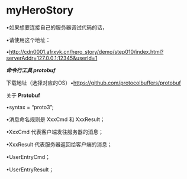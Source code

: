 # myHeroStory

•如果想要连接自己的服务器调试代码的话，

•请使用这个地址：

•[http://](http://cdn0001.afrxvk.cn/hero_story/demo/step010/index.html?serverAddr=127.0.0.1:12345&userId=1)[cdn0001.afrxvk.cn](http://cdn0001.afrxvk.cn/hero_story/demo/step010/index.html?serverAddr=127.0.0.1:12345&userId=1)[/](http://cdn0001.afrxvk.cn/hero_story/demo/step010/index.html?serverAddr=127.0.0.1:12345&userId=1)[hero_story](http://cdn0001.afrxvk.cn/hero_story/demo/step010/index.html?serverAddr=127.0.0.1:12345&userId=1)[/demo/](http://cdn0001.afrxvk.cn/hero_story/demo/step010/index.html?serverAddr=127.0.0.1:12345&userId=1)[step010](http://cdn0001.afrxvk.cn/hero_story/demo/step010/index.html?serverAddr=127.0.0.1:12345&userId=1)[/](http://cdn0001.afrxvk.cn/hero_story/demo/step010/index.html?serverAddr=127.0.0.1:12345&userId=1)[index.html?serverAddr](http://cdn0001.afrxvk.cn/hero_story/demo/step010/index.html?serverAddr=127.0.0.1:12345&userId=1)[=](http://cdn0001.afrxvk.cn/hero_story/demo/step010/index.html?serverAddr=127.0.0.1:12345&userId=1)[127.0.0.1:12345&userId](http://cdn0001.afrxvk.cn/hero_story/demo/step010/index.html?serverAddr=127.0.0.1:12345&userId=1)[=1](http://cdn0001.afrxvk.cn/hero_story/demo/step010/index.html?serverAddr=127.0.0.1:12345&userId=1)



***命令行工具 protobuf***

下载地址（选择对应的OS）•[https://](https://github.com/protocolbuffers/protobuf)[github.com](https://github.com/protocolbuffers/protobuf)[/](https://github.com/protocolbuffers/protobuf)[protocolbuffers](https://github.com/protocolbuffers/protobuf)[/](https://github.com/protocolbuffers/protobuf)[protobuf](https://github.com/protocolbuffers/protobuf)



关于 **Protobuf** 

•syntax = “proto3”;

•消息命名规则是 XxxCmd 和 XxxResult；

•XxxCmd 代表客户端发往服务器的消息；

•XxxResult 代表服务器返回给客户端的消息；

•UserEntryCmd；

•UserEntryResult；

